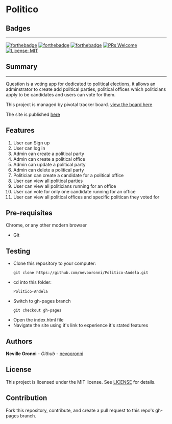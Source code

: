 # Politico

## Badges
-------------------------

[![forthebadge](https://forthebadge.com/images/badges/uses-html.svg)](https://forthebadge.com) [![forthebadge](https://forthebadge.com/images/badges/uses-css.svg)](https://forthebadge.com) [![forthebadge](https://forthebadge.com/images/badges/uses-js.svg)](https://forthebadge.com) [![PRs Welcome](https://img.shields.io/badge/PRs-welcome-brightgreen.svg?style=flat-square)](http://makeapullrequest.com) [![License: MIT](https://img.shields.io/badge/License-MIT-yellow.svg)](https://opensource.org/licenses/MIT)


## Summary 
-------------------------
Question is a voting app for dedicated to political elections, it allows an adminstrator to create add political parties, political offices which politicians apply to be candidates and users can vote for them.

This project is managed by pivotal tracker board. [view the board here](https://www.pivotaltracker.com/n/projects/2242388)

The site is published [here](https://nevooronni.github.io/Politico-Andela/UI/html/index.html)

Features
-------------------------
1. User can Sign up
2. User can log in 
3. Admin can create a political party
4. Admin can create a political office
5. Admin can update a political party 
6. Admin can delete a political party 
7. Politician can create a candidate for a  political office
8. User can view all political parties
9. User can view all politicians running for an office
10. User can vote for only one candidate running for an office
11. User can view all political offices and specific politican they voted for

Pre-requisites
--------------------------
 Chrome, or any other modern browser
- Git

Testing
-------------------------- 
- Clone this repository to your computer:
    ```
    git clone https://github.com/nevooronni/Politico-Andela.git
    ```
- cd into this folder:
    ```
    Politico-Andela
    ```
- Switch to gh-pages branch 
    ```
    git checkout gh-pages
    ```
- Open the index.html file
- Navigate the site using it's link to experience it's stated features

Authors
-------------------------
**Neville Oronni** - _Github_ -  [nevooronni](https://github.com/nevooronni)

License
----------
This project is licensed under the MIT license. See [LICENSE](https://github.com/nevooronni/Politico-Andela/blob/master/LICENSE) for details.

Contribution
---------------
Fork this repository, contribute, and create a pull request to this repo's gh-pages branch.

